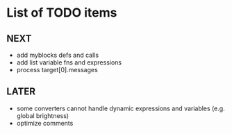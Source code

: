 # List of TODO items

## NEXT
- add myblocks defs and calls
- add list variable fns and expressions
- process target[0].messages

## LATER
- some converters cannot handle dynamic expressions and variables (e.g. global brightness)
- optimize comments
